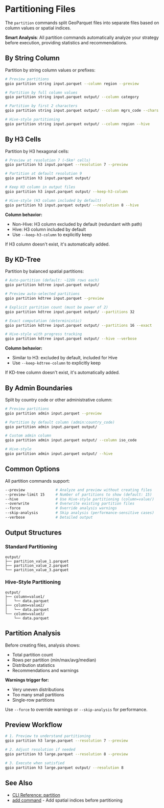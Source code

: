 # Partitioning Files

The `partition` commands split GeoParquet files into separate files based on column values or spatial indices.

**Smart Analysis**: All partition commands automatically analyze your strategy before execution, providing statistics and recommendations.

## By String Column

Partition by string column values or prefixes:

```bash
# Preview partitions
gpio partition string input.parquet --column region --preview

# Partition by full column values
gpio partition string input.parquet output/ --column category

# Partition by first 2 characters
gpio partition string input.parquet output/ --column mgrs_code --chars 2

# Hive-style partitioning
gpio partition string input.parquet output/ --column region --hive
```

## By H3 Cells

Partition by H3 hexagonal cells:

```bash
# Preview at resolution 7 (~5km² cells)
gpio partition h3 input.parquet --resolution 7 --preview

# Partition at default resolution 9
gpio partition h3 input.parquet output/

# Keep H3 column in output files
gpio partition h3 input.parquet output/ --keep-h3-column

# Hive-style (H3 column included by default)
gpio partition h3 input.parquet output/ --resolution 8 --hive
```

**Column behavior:**
- Non-Hive: H3 column excluded by default (redundant with path)
- Hive: H3 column included by default
- Use `--keep-h3-column` to explicitly keep

If H3 column doesn't exist, it's automatically added.

## By KD-Tree

Partition by balanced spatial partitions:

```bash
# Auto-partition (default: ~120k rows each)
gpio partition kdtree input.parquet output/

# Preview auto-selected partitions
gpio partition kdtree input.parquet --preview

# Explicit partition count (must be power of 2)
gpio partition kdtree input.parquet output/ --partitions 32

# Exact computation (deterministic)
gpio partition kdtree input.parquet output/ --partitions 16 --exact

# Hive-style with progress tracking
gpio partition kdtree input.parquet output/ --hive --verbose
```

**Column behavior:**
- Similar to H3: excluded by default, included for Hive
- Use `--keep-kdtree-column` to explicitly keep

If KD-tree column doesn't exist, it's automatically added.

## By Admin Boundaries

Split by country code or other administrative column:

```bash
# Preview partitions
gpio partition admin input.parquet --preview

# Partition by default column (admin:country_code)
gpio partition admin input.parquet output/

# Custom admin column
gpio partition admin input.parquet output/ --column iso_code

# Hive-style
gpio partition admin input.parquet output/ --hive
```

## Common Options

All partition commands support:

```bash
--preview              # Analyze and preview without creating files
--preview-limit 15     # Number of partitions to show (default: 15)
--hive                 # Use Hive-style partitioning (column=value/)
--overwrite            # Overwrite existing partition files
--force                # Override analysis warnings
--skip-analysis        # Skip analysis (performance-sensitive cases)
--verbose              # Detailed output
```

## Output Structures

### Standard Partitioning

```
output/
├── partition_value_1.parquet
├── partition_value_2.parquet
└── partition_value_3.parquet
```

### Hive-Style Partitioning

```
output/
├── column=value1/
│   └── data.parquet
├── column=value2/
│   └── data.parquet
└── column=value3/
    └── data.parquet
```

## Partition Analysis

Before creating files, analysis shows:

- Total partition count
- Rows per partition (min/max/avg/median)
- Distribution statistics
- Recommendations and warnings

**Warnings trigger for:**
- Very uneven distributions
- Too many small partitions
- Single-row partitions

Use `--force` to override warnings or `--skip-analysis` for performance.

## Preview Workflow

```bash
# 1. Preview to understand partitioning
gpio partition h3 large.parquet --resolution 7 --preview

# 2. Adjust resolution if needed
gpio partition h3 large.parquet --resolution 8 --preview

# 3. Execute when satisfied
gpio partition h3 large.parquet output/ --resolution 8
```

## See Also

- [CLI Reference: partition](../cli/partition.md)
- [add command](add.md) - Add spatial indices before partitioning
